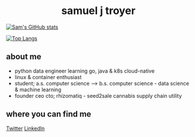 # <div style="text-align: center;"> samuel j troyer </div>

[![Sam's GitHub stats](https://github-readme-stats.vercel.app/api?username=samjtro&count_private=true&show_icons=true&theme=synthwave&custom_title=samjtro)](https://github.com/anuraghazra/github-readme-stats)

[![Top Langs](https://github-readme-stats.vercel.app/api/top-langs/?username=samjtro&layout=compact&hide=HTML,Vim%20script)](https://github.com/anuraghazra/github-readme-stats)

## about me

- python data engineer learning go, java & k8s cloud-native
- linux & container enthusiast
- student; a.s. computer science --> b.s. computer science - data science & machine learning
- founder ceo cto; rhizomatiq - seed2sale cannabis supply chain utility

## where you can find me

[Twitter](https://twitter.com/samjtro)
[LinkedIn](https://www.linkedin.com/in/samtroyer/)

